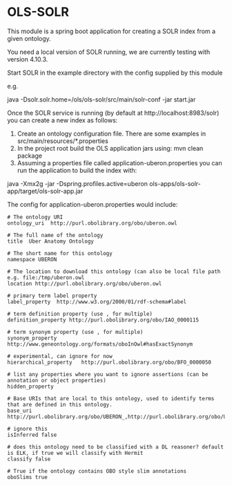 # OLS-SOLR
This module is a spring boot application for creating a SOLR index from a given ontology. 

You need a local version of SOLR running, we are currently testing with version 4.10.3. 

Start SOLR in the example directory with the config supplied by this module 

e.g. 

java -Dsolr.solr.home=<PATH TO HERE>/ols/ols-solr/src/main/solr-conf -jar start.jar

Once the SOLR service is running (by default at http://localhost:8983/solr) you can create a new index as follows:

1. Create an ontology configuration file. There are some examples in src/main/resources/*.properties
2. In the project root build the OLS application jars using: mvn clean package
3. Assuming a properties file called application-uberon.properties you can run the application to build the index with: 

java -Xmx2g -jar -Dspring.profiles.active=uberon ols-apps/ols-solr-app/target/ols-solr-app.jar

The config for application-uberon.properties would include:

```
# The ontology URI
ontology_uri  http://purl.obolibrary.org/obo/uberon.owl

# The full name of the ontology
title  Uber Anatomy Ontology

# The short name for this ontology
namespace UBERON

# The location to download this ontology (can also be local file path e.g. file:/tmp/uberon.owl
location http://purl.obolibrary.org/obo/uberon.owl

# primary term label property
label_property  http://www.w3.org/2000/01/rdf-schema#label

# term definition property (use , for multiple)
definition_property http://purl.obolibrary.org/obo/IAO_0000115

# term synonym property (use , for multiple)
synonym_property    http://www.geneontology.org/formats/oboInOwl#hasExactSynonym

# experimental, can ignore for now
hierarchical_property   http://purl.obolibrary.org/obo/BFO_0000050

# list any properties where you want to ignore assertions (can be annotation or object properties)
hidden_property

# Base URIs that are local to this ontology, used to identify terms that are defined in this ontology. 
base_uri    http://purl.obolibrary.org/obo/UBERON_,http://purl.obolibrary.org/obo/UBPROP_,http://purl.obolibrary.org/obo/uberon/core#

# ignore this
isInferred false

# does this ontology need to be classified with a DL reasoner? default is ELK, if true we will classify with Hermit
classify false

# True if the ontology contains OBO style slim annotations
oboSlims true
```
